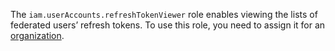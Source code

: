 The `iam.userAccounts.refreshTokenViewer` role enables viewing the lists of federated users’ refresh tokens. To use this role, you need to assign it for an [organization](../../../organization/concepts/organization.md).
